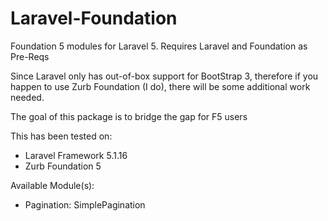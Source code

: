 # Laravel-Foundation

Foundation 5 modules for Laravel 5. Requires Laravel and Foundation as Pre-Reqs

Since Laravel only has out-of-box support for BootStrap 3, therefore if you happen to use Zurb Foundation (I do), there will be some additional work needed.

The goal of this package is to bridge the gap for F5 users

This has been tested on:
- Laravel Framework 5.1.16
- Zurb Foundation 5

Available Module(s):
- Pagination: SimplePagination

